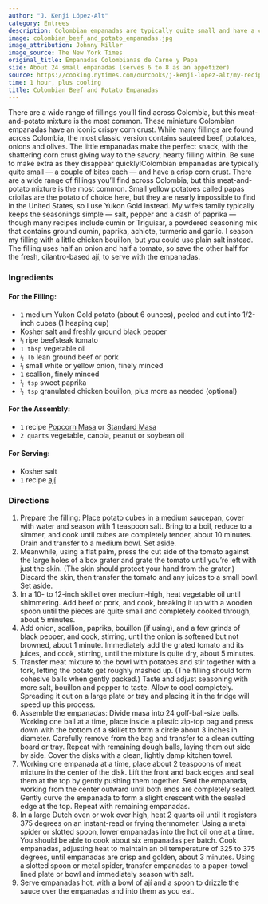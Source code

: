 ```yaml
---
author: "J. Kenji López-Alt"
category: Entrees
description: Colombian empanadas are typically quite small and have a crisp corn crust.
image: colombian_beef_and_potato_empanadas.jpg
image_attribution: Johnny Miller
image_source: The New York Times
original_title: Empanadas Colombianas de Carne y Papa
size: About 24 small empanadas (serves 6 to 8 as an appetizer)
source: https://cooking.nytimes.com/ourcooks/j-kenji-lopez-alt/my-recipes
time: 1 hour, plus cooling
title: Colombian Beef and Potato Empanadas
---
```


There are a wide range of fillings you’ll find across Colombia, but this meat-and-potato mixture is the most common. These miniature Colombian empanadas have an iconic crispy corn crust. While many fillings are found across Colombia, the most classic version contains sauteed beef, potatoes, onions and olives. The little empanadas make the perfect snack, with the shattering corn crust giving way to the savory, hearty filling within. Be sure to make extra as they disappear quickly!Colombian empanadas are typically quite small — a couple of bites each — and have a crisp corn crust. There are a wide range of fillings you’ll find across Colombia, but this meat-and-potato mixture is the most common. Small yellow potatoes called papas criollas are the potato of choice here, but they are nearly impossible to find in the United States, so I use Yukon Gold instead. My wife’s family typically keeps the seasonings simple — salt, pepper and a dash of paprika — though many recipes include cumin or Triguisar, a powdered seasoning mix that contains ground cumin, paprika, achiote, turmeric and garlic. I season my filling with a little chicken bouillon, but you could use plain salt instead. The filling uses half an onion and half a tomato, so save the other half for the fresh, cilantro-based ají, to serve with the empanadas.

### Ingredients

#### For the Filling:

* `1` medium Yukon Gold potato (about 6 ounces), peeled and cut into 1/2-inch cubes (1 heaping cup)
* Kosher salt and freshly ground black pepper
* `½` ripe beefsteak tomato
* `1 tbsp` vegetable oil
* `½ lb` lean ground beef or pork
* `½` small white or yellow onion, finely minced
* `1` scallion, finely minced
* `½ tsp` sweet paprika
* `½ tsp` granulated chicken bouillon, plus more as needed (optional)

#### For the Assembly:

* `1` recipe [Popcorn Masa](https://cooking.nytimes.com/recipes/1021301-popcorn-masa-for-empanadas) or [Standard Masa](https://cooking.nytimes.com/recipes/1021302-standard-masa-for-empanadas)
* `2 quarts` vegetable, canola, peanut or soybean oil

#### For Serving:

* Kosher salt
* `1` recipe [ají](https://cooking.nytimes.com/recipes/1021299-aji-colombian-style-fresh-salsa)

### Directions

1. Prepare the filling: Place potato cubes in a medium saucepan, cover with water and season with 1 teaspoon salt. Bring to a boil, reduce to a simmer, and cook until cubes are completely tender, about 10 minutes. Drain and transfer to a medium bowl. Set aside.
2. Meanwhile, using a flat palm, press the cut side of the tomato against the large holes of a box grater and grate the tomato until you’re left with just the skin. (The skin should protect your hand from the grater.) Discard the skin, then transfer the tomato and any juices to a small bowl. Set aside.
3. In a 10- to 12-inch skillet over medium-high, heat vegetable oil until shimmering. Add beef or pork, and cook, breaking it up with a wooden spoon until the pieces are quite small and completely cooked through, about 5 minutes. 
4. Add onion, scallion, paprika, bouillon (if using), and a few grinds of black pepper, and cook, stirring, until the onion is softened but not browned, about 1 minute. Immediately add the grated tomato and its juices, and cook, stirring, until the mixture is quite dry, about 5 minutes.
5. Transfer meat mixture to the bowl with potatoes and stir together with a fork, letting the potato get roughly mashed up. (The filling should form cohesive balls when gently packed.) Taste and adjust seasoning with more salt, bouillon and pepper to taste. Allow to cool completely. Spreading it out on a large plate or tray and placing it in the fridge will speed up this process.
6. Assemble the empanadas: Divide masa into 24 golf-ball-size balls. Working one ball at a time, place inside a plastic zip-top bag and press down with the bottom of a skillet to form a circle about 3 inches in diameter. Carefully remove from the bag and transfer to a clean cutting board or tray. Repeat with remaining dough balls, laying them out side by side. Cover the disks with a clean, lightly damp kitchen towel.
7. Working one empanada at a time, place about 2 teaspoons of meat mixture in the center of the disk. Lift the front and back edges and seal them at the top by gently pushing them together. Seal the empanada, working from the center outward until both ends are completely sealed. Gently curve the empanada to form a slight crescent with the sealed edge at the top. Repeat with remaining empanadas.
8. In a large Dutch oven or wok over high, heat 2 quarts oil until it registers 375 degrees on an instant-read or frying thermometer. Using a metal spider or slotted spoon, lower empanadas into the hot oil one at a time. You should be able to cook about six empanadas per batch. Cook empanadas, adjusting heat to maintain an oil temperature of 325 to 375 degrees, until empanadas are crisp and golden, about 3 minutes. Using a slotted spoon or metal spider, transfer empanadas to a paper-towel-lined plate or bowl and immediately season with salt.
9. Serve empanadas hot, with a bowl of ají and a spoon to drizzle the sauce over the empanadas and into them as you eat.